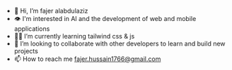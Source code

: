 - 👋 Hi, I’m fajer alabdulaziz
- 👁️ I'm interested in AI and the development of web and mobile applications
- 👩‍💻 I’m currently learning tailwind css & js
- 👭 I’m looking to collaborate with other developers to learn and build new projects
- 📫 How to reach me fajer.hussain1766@gmail.com
<!---
llfuz/llfuz is a ✨ special ✨ repository because its `README.md` (this file) appears on your GitHub profile.
You can click the Preview link to take a look at your changes.
--->
